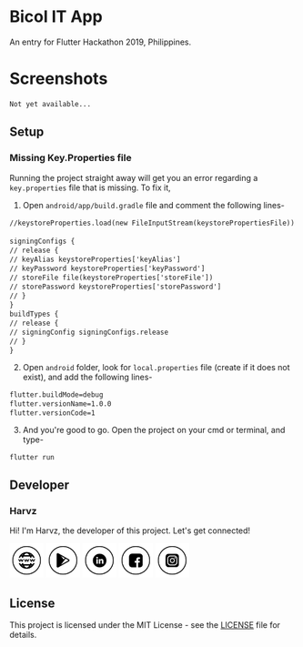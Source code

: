 # Bicol IT App

An entry for Flutter Hackathon 2019, Philippines.

# Screenshots

```
Not yet available...
```

## Setup

### Missing Key.Properties file

Running the project straight away will get you an error regarding a `key.properties` file that is missing. To fix it,

1.  Open `android/app/build.gradle` file and comment the following lines-

```
//keystoreProperties.load(new FileInputStream(keystorePropertiesFile))

signingConfigs {
// release {
// keyAlias keystoreProperties['keyAlias']
// keyPassword keystoreProperties['keyPassword']
// storeFile file(keystoreProperties['storeFile'])
// storePassword keystoreProperties['storePassword']
// }
}
buildTypes {
// release {
// signingConfig signingConfigs.release
// }
}
```

2. Open `android` folder, look for `local.properties` file (create if it does not exist), and add the following lines-

```
flutter.buildMode=debug
flutter.versionName=1.0.0
flutter.versionCode=1
```

3.  And you're good to go. Open the project on your cmd or terminal, and type-

```
flutter run
```

## Developer

### Harvz

Hi! I'm Harvz, the developer of this project. Let's get connected!

<a href="https://hrvzz.com"><img src="raw/website-icon.png" width="60"></a>
<a href="https://play.google.com/store/apps/dev?id=4935714394750436171"><img src="raw/play-store-icon.png" width="60"></a>
<a href="https://www.linkedin.com/in/harvz/"><img src="raw/linkedin-icon.png" width="60"></a>
<a href="https://www.facebook.com/harvzjavier"><img src="raw/facebook-icon.png" width="60"></a>
<a href="https://www.instagram.com/harvzjavier/"><img src="raw/instagram-icon.png" width="60"></a>

## License

This project is licensed under the MIT License - see the [LICENSE](LICENSE) file for details.
